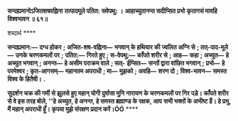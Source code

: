 **सन्दह्यमानोऽजितशषवह्निना** **तत्पादमूले पतित: सवेपथु: ।** **आहाच्युतानन्त सदीप्सित प्रभो** **कृतागसं मावहि विश्वभावन ॥ ६१॥** 

शब्दार्थ **** 

**सन्दह्यमान:—** **दग्ध होकर** **; अजित-शष-वह्निना—** **भगवान् के हथियार की ज्वलित अग्नि से** **; तत्-पाद-मूले—** **उनके चरणकमलों पर** **;** **पतित:—** **गिरते हुए** **; स-वेपथु:—** **काँपते शरीर से** **; आह—** **कहा** **; अच्युत—** **हे अच्युत भगवान्** **; अनन्त—** **हे असीम पराक्रम वाले** **; सत्-** **ईप्सित—** **सन्तों द्वारा वांछित भगवान्** **; प्रभो—** **हे परमेश्वर** **; कृत-आगसम्—** **महानतम अपराधी** **; मा—** **मुझको** **; अवहि—** **शरण दो** **;** **विश्व-भावन—** **समस्त विश्व के हितैषी।** **.** 

**सुदर्शन चक्र की गर्मी से झुलसे हुए महान् योगी दुर्वासा मुनि नारायण के चरणकमलों पर गिर** **पड़े। काँपते शरीर से वे इस तरह बोले, ''हे अच्युत, हे अनन्त, हे समस्त ब्रह्माण्ड के रक्षक, आप** **सभी भक्तों के अभीष्ट हैं। हे प्रभु, मैं महान् अपराधी हूँ। कृपया मुझे संरक्षण प्रदान करें।ÓÓ** **** 